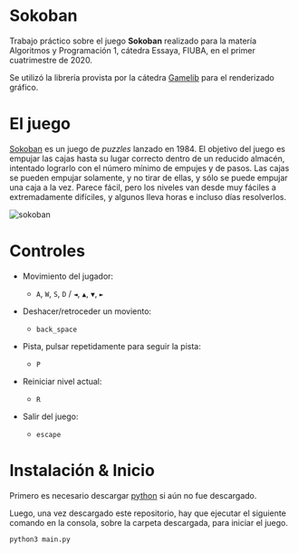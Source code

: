 # Sokoban

Trabajo práctico sobre el juego **Sokoban** realizado para la matería Algoritmos y Programación 1, cátedra Essaya, FIUBA, en el primer cuatrimestre de 2020.

Se utilizó la librería provista por la cátedra [Gamelib](https://github.com/dessaya/python-gamelib) para el renderizado gráfico.

# El juego

[Sokoban](https://es.wikipedia.org/wiki/Sokoban) es un juego de *puzzles* lanzado en 1984. El objetivo del juego es empujar las cajas hasta su lugar correcto dentro de un reducido almacén, intentado lograrlo con el número mínimo de empujes y de pasos. Las cajas se pueden empujar solamente, y no tirar de ellas, y sólo se puede empujar una caja a la vez. Parece fácil, pero los niveles van desde muy fáciles a extremadamente difíciles, y algunos lleva horas e incluso días resolverlos.

![sokoban](https://github.com/user-attachments/assets/46eb26dd-3410-4f00-8f7b-caa37197422d)

# Controles

- Movimiento del jugador:
    - `A`, `W`, `S`, `D` / `◄`, `▲`, `▼`, `►`

- Deshacer/retroceder un moviento:
    - `back_space`

- Pista, pulsar repetidamente para seguir la pista:
    - `P`

- Reiniciar nivel actual:
    - `R`

- Salir del juego:
    - `escape`

# Instalación & Inicio

Primero es necesario descargar [python](https://www.python.org/downloads/) si aún no fue descargado.

Luego, una vez descargado este repositorio, hay que ejecutar el siguiente comando en la consola, sobre la carpeta descargada, para iniciar el juego.

```
python3 main.py
```
